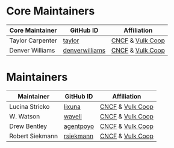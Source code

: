 # Core Maintainers

| Core Maintainer | GitHub ID | Affiliation |
| --------------- | --------- | ----------- |
| Taylor Carpenter | [taylor](https://github.com/taylor) | [CNCF](https://www.cncf.io/) & [Vulk Coop](vulk.coop) |
| Denver Williams | [denverwilliams](https://github.com/denverwilliams) | [CNCF](https://www.cncf.io/) & [Vulk Coop](vulk.coop) |

# Maintainers
| Maintainer | GitHub ID | Affiliation |
| ---------- | --------- | ----------- |
| Lucina Stricko | [lixuna](https://github.com/lixuna) | [CNCF](https://www.cncf.io/) & [Vulk Coop](vulk.coop) |
| W. Watson | [wavell](https://github.com/wavell) | [CNCF](https://www.cncf.io/) & [Vulk Coop](vulk.coop) |
| Drew Bentley | [agentpoyo](https://github.com/agentpoyo) | [CNCF](https://www.cncf.io/) & [Vulk Coop](vulk.coop) |
| Robert Siekmann | [rsiekmann](https://github.com/rsiekmann) | [CNCF](https://www.cncf.io/) & [Vulk Coop](vulk.coop) |
